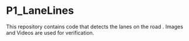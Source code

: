 # P1_LaneLines
This repository contains code that detects the lanes on the road . Images and Videos are used for verification.
